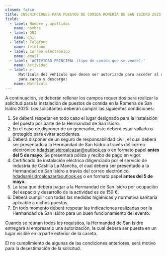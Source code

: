 ```yaml
---
closed: false
title: INSCRIPCIONES PARA PUESTOS DE COMIDA ROMERÍA DE SAN ISIDRO 2025
field:
  - label: Nombre y apellidos
    name: nombre
  - label: DNI
    name: dni
  - label: Teléfono
    name: telefono
  - label: Correo electrónico
    name: email
  - label: 'ACTIVIDAD PRINCIPAL (tipo de comida que se vende):'
    name: Actividad
  - label: >-
      Matrícula del vehículo que desea ser autorizado para acceder al recinto
      para carga y descarga:
    name: Matrícula
---
```


A continuación, se deberán rellenar los campos requeridos para realizar la solicitud para la instalación de puestos de comida en la Romería de San Isidro 2025. Los solicitantes deberán cumplir las siguientes condiciones:

1. Se deberá respetar en todo caso el lugar designado para la instalación del puesto por parte de la Hermandad de San Isidro.
2. En el caso de disponer de un generador, éste deberá estar vallado o protegido para evitar accidentes.
3. Deberá disponer de un seguro de responsabilidad civil, el cual deberá ser presentado a la Hermandad de San Isidro a través del correo electrónico [hdadsanisidroalcazar@outlook.es](mailto:hdadsanisidroalcazar@outlook.es) o en formato papel **antes del 5 de mayo**. Se presentará póliza y recibo de pago en vigor.
4. Certificado de instalación eléctrica diligenciado por el servicio de industria de Castilla La Mancha, el cual deberá ser presentado a la Hermandad de San Isidro a través del correo electrónico [hdadsanisidroalcazar@outlook.es](mailto:hdadsanisidroalcazar@outlook.es) o en formato papel **antes del 5 de mayo**.
5. La tasa que deberá pagar a la Hermandad de San Isidro por ocupación del espacio y desarrollo de la actividad es de 150 €.
6. Deberá cumplir con todas las medidas higiénicas y normativa sanitaria aplicable a dichos puestos.
7. En todo momento deberá respetar las indicaciones realizadas por la Hermandad de San Isidro para un buen funcionamiento del evento.

Cuando se reúnan todos los requisitos, la Hermandad de San Isidro entregará al empresario una autorización, la cual deberá ser puesta en un lugar visible en la parte exterior de la caseta.

El no cumplimiento de algunas de las condiciones anteriores, será motivo para la desestimación de la solicitud.
